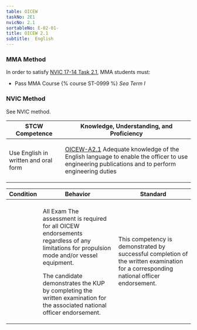 ```yaml
---
table: OICEW
taskNo: 2E1
nvicNo: 2.1 
sortableNo: E-02-01-
title: OICEW 2.1 
subtitle:  English
---
```



### MMA Method

In order to satisfy  [NVIC 17-14  Task  2.1]({{site.baseurl}}/assets/images/nvic-17-14.pdf), MMA students must:

* Pass MMA Course {% course ST-0999 %}  *Sea Term I*


### NVIC Method

<a onclick="togglevisibility('nvic_methods')" >See NVIC method.</a>

<div id='nvic_methods' class='hide'>

<table>
<thead>
<tr>
<th class='forty'> STCW Competence </th>
<th class='sixty'> Knowledge, Understanding, and Proficiency </th>
</tr>
</thead>




<tbody>
<tr><td markdown='1'>

Use English in written and oral form

</td><td markdown='1'>

[OICEW-A2.1]({{site.baseurl}}/tables/31.html#OICEW-A2.1) Adequate knowledge of the English language to enable the officer to use engineering publications and to perform engineering duties

</td></tr>


</tbody>
</table>


<table>
<thead>
<tr><th class='twenty'>  Condition </th><th class='twenty'> Behavior </th><th  class='sixty'>Standard </th></tr>
</thead>
<tbody >



<tr><td markdown='1'>


</td><td markdown='1'>


<br>

<div class="tooltip">All Exam
<span class="tooltiptext">
The assessment is required for all OICEW endorsements regardless of any limitations for propulsion mode and/or vessel equipment.

The candidate demonstrates the KUP by completing the written examination for the associated national officer endorsement.
</span>
</div>


</td><td markdown='1'>

This competency is demonstrated by successful completion of the written examination for a corresponding national officer endorsement.

</td></tr>
</tbody>
</table>
</div>

